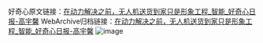 好奇心原文链接：[在动力解决之前，无人机送货到家只是形象工程_智能_好奇心日报-高宇馨](https://www.qdaily.com/articles/7731.html)
WebArchive归档链接：[在动力解决之前，无人机送货到家只是形象工程_智能_好奇心日报-高宇馨](http://web.archive.org/web/20190623172652/https://www.qdaily.com/articles/7731.html)
![image](http://ww3.sinaimg.cn/large/007d5XDply1g3wjpwor9bj30u03194qp)